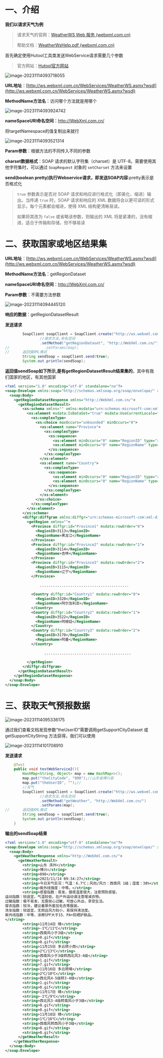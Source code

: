 # 一、介绍

**我们以请求天气为例**

> 请求天气的官网：[WeatherWS Web 服务 (webxml.com.cn)](http://ws.webxml.com.cn/WebServices/WeatherWS.asmx)
>
> 帮助文档：[WeatherWsHelp.pdf (webxml.com.cn)](http://www.webxml.com.cn/files/WeatherWsHelp.pdf)

首先确定使用Hutool工具类发送WebService请求需要几个参数

> 官方网站：[Hutool官方网站](https://apidoc.gitee.com/dromara/hutool/)

![image-20231114093718055](https://picture-typora-zhangjingqi.oss-cn-beijing.aliyuncs.com/image-20231114093718055.png)



**URL地址**：[http://ws.webxml.com.cn/WebServices/WeatherWS.asmx?wsdl](http://ws.webxml.com.cn/WebServices/WeatherWS.asmx?wsdl)

**MethodName方法名**：访问哪个方法就是用哪个

![image-20231114093924742](https://picture-typora-zhangjingqi.oss-cn-beijing.aliyuncs.com/image-20231114093924742.png)

**nameSpaceURI命名空间**：http://WebXml.com.cn/

将targetNamespace的值复制出来就行

![image-20231114093521314](https://picture-typora-zhangjingqi.oss-cn-beijing.aliyuncs.com/image-20231114093521314.png)

**Param参数**：根据方法的不同传入不同的参数

**charset数据格式**：SOAP 请求的默认字符集（charset）是 UTF-8。需要使用其他字符集时，可以通过 `SoapRequest` 对象的 `setCharset` 方法来设置



**send(boolean pretty)执行Webservice请求，即发送SOAP内容**:pretty表示是否格式化

> `true` 参数表示是否对 SOAP 请求和响应进行格式化（即美化、缩进）输出。当传递 `true` 时，SOAP 请求和响应的 XML 数据将会以更可读的形式显示，每个元素都会缩进，使得 XML 结构更清晰易读。
>
> 如果将其改为 `false` 或省略该参数，则输出的 XML 将是紧凑的，没有缩进，适合于传输和存储，但不够易读



# 二、获取国家或地区结果集

**URL地址**：[http://ws.webxml.com.cn/WebServices/WeatherWS.asmx?wsdl](http://ws.webxml.com.cn/WebServices/WeatherWS.asmx?wsdl)

**MethodName方法名**：getRegionDataset

**nameSpaceURI命名空间**：http://WebXml.com.cn/

**Param参数**：不需要方法参数

![image-20231114094445120](https://picture-typora-zhangjingqi.oss-cn-beijing.aliyuncs.com/image-20231114094445120.png)

**响应的数据**：getRegionDatasetResult

**发送请求**

```java
        SoapClient soapClient = SoapClient.create("http://ws.webxml.com.cn/WebServices/WeatherWS.asmx?wsdl")
                //请求方法,命名空间
                .setMethod("getRegionDataset", "http://WebXml.com.cn/");
//                .setParams(map);
//      返回值XML格式
        String sendSoap = soapClient.send(true);
        System.out.println(sendSoap);
```

**返回值sendSoap如下所示,是有getRegionDatasetResult结果集的**，其中有我们国家的地区，有其他国家

```xml
<?xml version="1.0" encoding="utf-8" standalone="no"?>
<soap:Envelope xmlns:soap="http://schemas.xmlsoap.org/soap/envelope/" xmlns:xsd="http://www.w3.org/2001/XMLSchema" xmlns:xsi="http://www.w3.org/2001/XMLSchema-instance">
  <soap:Body>
    <getRegionDatasetResponse xmlns="http://WebXml.com.cn/">
      <getRegionDatasetResult>
        <xs:schema xmlns="" xmlns:msdata="urn:schemas-microsoft-com:xml-msdata" xmlns:xs="http://www.w3.org/2001/XMLSchema" id="getRegion">
          <xs:element msdata:IsDataSet="true" msdata:UseCurrentLocale="true" name="getRegion">
            <xs:complexType>
              <xs:choice maxOccurs="unbounded" minOccurs="0">
                <xs:element name="Province">
                  <xs:complexType>
                    <xs:sequence>
                      <xs:element minOccurs="0" name="RegionID" type="xs:string"/>
                      <xs:element minOccurs="0" name="RegionName" type="xs:string"/>
                    </xs:sequence>
                  </xs:complexType>
                </xs:element>
                <xs:element name="Country">
                  <xs:complexType>
                    <xs:sequence>
                      <xs:element minOccurs="0" name="RegionID" type="xs:string"/>
                      <xs:element minOccurs="0" name="RegionName" type="xs:string"/>
                    </xs:sequence>
                  </xs:complexType>
                </xs:element>
              </xs:choice>
            </xs:complexType>
          </xs:element>
        </xs:schema>
        <diffgr:diffgram xmlns:diffgr="urn:schemas-microsoft-com:xml-diffgram-v1" xmlns:msdata="urn:schemas-microsoft-com:xml-msdata">
          <getRegion xmlns="">
            <Province diffgr:id="Province1" msdata:rowOrder="0">
              <RegionID>3113</RegionID>
              <RegionName>黑龙江</RegionName>
            </Province>
            <Province diffgr:id="Province2" msdata:rowOrder="1">
              <RegionID>3114</RegionID>
              <RegionName>吉林</RegionName>
            </Province>
            <Province diffgr:id="Province3" msdata:rowOrder="2">
              <RegionID>3115</RegionID>
              <RegionName>辽宁</RegionName>
            </Province>
              
                .........................................
              
            <Country diffgr:id="Country1" msdata:rowOrder="0">
              <RegionID>3320</RegionID>
              <RegionName>阿尔及利亚</RegionName>
            </Country>
            <Country diffgr:id="Country2" msdata:rowOrder="1">
              <RegionID>3522</RegionID>
              <RegionName>阿根廷</RegionName>
            </Country>
            <Country diffgr:id="Country3" msdata:rowOrder="2">
              <RegionID>3170</RegionID>
              <RegionName>阿曼</RegionName>
            </Country>
              
                  ........................................
              
          </getRegion>
        </diffgr:diffgram>
      </getRegionDatasetResult>
    </getRegionDatasetResponse>
  </soap:Body>
</soap:Envelope>


```



# 三、获取天气预报数据

![image-20231114095336175](https://picture-typora-zhangjingqi.oss-cn-beijing.aliyuncs.com/image-20231114095336175.png)

通过我们查看文档发现参数“theUserID”需要调用getSupportCityDataset 或 getSupportCityString 方法获得，我们可以使用

![image-20231114101708910](https://picture-typora-zhangjingqi.oss-cn-beijing.aliyuncs.com/image-20231114101708910.png)

**发送请求**

```java
    @Test
    public void testWebService2(){
        HashMap<String, Object> map = new HashMap<>();
        map.put("theCityCode", "898");//山东省博兴县
        map.put("theUserID", "");//
        //天气
        SoapClient soapClient = SoapClient.create("http://ws.webxml.com.cn/WebServices/WeatherWS.asmx?wsdl")
                //请求方法,命名空间
                .setMethod("getWeather", "http://WebXml.com.cn/")
                .setParams(map);
//      返回值XML格式
        String sendSoap = soapClient.send(true);
        System.out.println(sendSoap);
    }
```

**输出的sendSoap结果**

```xml
<?xml version="1.0" encoding="utf-8" standalone="no"?>
<soap:Envelope xmlns:soap="http://schemas.xmlsoap.org/soap/envelope/" xmlns:xsd="http://www.w3.org/2001/XMLSchema" xmlns:xsi="http://www.w3.org/2001/XMLSchema-instance">
  <soap:Body>
    <getWeatherResponse xmlns="http://WebXml.com.cn/">
      <getWeatherResult>
        <string>山东 滨州</string>
        <string>博兴</string>
        <string>898</string>
        <string>2023/11/14 09:34:27</string>
        <string>今日天气实况：气温：6.7℃；风向/风力：西南风 1级；湿度：38%</string>
        <string>紫外线强度：中等。</string>
        <string>感冒指数：易发，昼夜温差很大，注意预防感冒。
运动指数：较适宜，气温较低，在户外运动请注意增减衣物。
过敏指数：极不易发，无需担心过敏，可放心外出，享受生活。
穿衣指数：较冷，建议着厚外套加毛衣等服装。
洗车指数：较适宜，无雨且风力较小，易保持清洁度。
紫外线指数：中等，涂擦SPF大于15、PA+防晒护肤品。
</string>
        <string>11月14日 晴</string>
        <string>-1℃/11℃</string>
        <string>西南风小于3级</string>
        <string>0.gif</string>
        <string>0.gif</string>
        <string>11月15日 多云转小雨</string>
        <string>2℃/13℃</string>
        <string>西南风小于3级转西北风3-4级</string>
        <string>1.gif</string>
        <string>7.gif</string>
        <string>11月16日 多云转晴</string>
        <string>2℃/10℃</string>
        <string>西北风4-5级转3-4级</string>
        <string>1.gif</string>
        <string>0.gif</string>
        <string>11月17日 晴</string>
        <string>-1℃/9℃</string>
        <string>西北风3-4级转南风小于3级</string>
        <string>0.gif</string>
        <string>0.gif</string>
        <string>11月18日 晴</string>
        <string>1℃/16℃</string>
        <string>西南风转西风小于3级</string>
        <string>0.gif</string>
        <string>0.gif</string>
      </getWeatherResult>
    </getWeatherResponse>
  </soap:Body>
</soap:Envelope>

```

